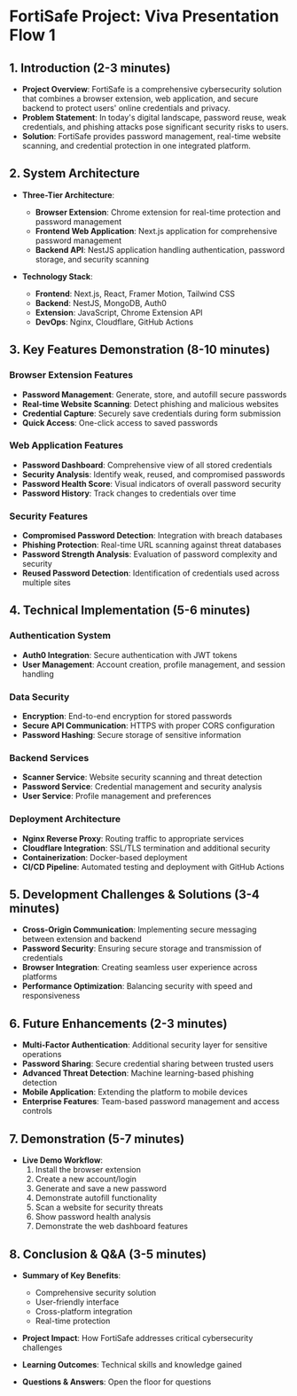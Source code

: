 # FortiSafe Project: Viva Presentation Flow 1

## 1. Introduction (2-3 minutes)

- **Project Overview**: FortiSafe is a comprehensive cybersecurity solution that combines a browser extension, web application, and secure backend to protect users' online credentials and privacy.
- **Problem Statement**: In today's digital landscape, password reuse, weak credentials, and phishing attacks pose significant security risks to users.
- **Solution**: FortiSafe provides password management, real-time website scanning, and credential protection in one integrated platform.

## 2. System Architecture 

- **Three-Tier Architecture**:
  - **Browser Extension**: Chrome extension for real-time protection and password management
  - **Frontend Web Application**: Next.js application for comprehensive password management
  - **Backend API**: NestJS application handling authentication, password storage, and security scanning

- **Technology Stack**:
  - **Frontend**: Next.js, React, Framer Motion, Tailwind CSS
  - **Backend**: NestJS, MongoDB, Auth0
  - **Extension**: JavaScript, Chrome Extension API
  - **DevOps**: Nginx, Cloudflare, GitHub Actions

## 3. Key Features Demonstration (8-10 minutes)

### Browser Extension Features
- **Password Management**: Generate, store, and autofill secure passwords
- **Real-time Website Scanning**: Detect phishing and malicious websites
- **Credential Capture**: Securely save credentials during form submission
- **Quick Access**: One-click access to saved passwords

### Web Application Features
- **Password Dashboard**: Comprehensive view of all stored credentials
- **Security Analysis**: Identify weak, reused, and compromised passwords
- **Password Health Score**: Visual indicators of overall password security
- **Password History**: Track changes to credentials over time

### Security Features
- **Compromised Password Detection**: Integration with breach databases
- **Phishing Protection**: Real-time URL scanning against threat databases
- **Password Strength Analysis**: Evaluation of password complexity and security
- **Reused Password Detection**: Identification of credentials used across multiple sites

## 4. Technical Implementation (5-6 minutes)

### Authentication System
- **Auth0 Integration**: Secure authentication with JWT tokens
- **User Management**: Account creation, profile management, and session handling

### Data Security
- **Encryption**: End-to-end encryption for stored passwords
- **Secure API Communication**: HTTPS with proper CORS configuration
- **Password Hashing**: Secure storage of sensitive information

### Backend Services
- **Scanner Service**: Website security scanning and threat detection
- **Password Service**: Credential management and security analysis
- **User Service**: Profile management and preferences

### Deployment Architecture
- **Nginx Reverse Proxy**: Routing traffic to appropriate services
- **Cloudflare Integration**: SSL/TLS termination and additional security
- **Containerization**: Docker-based deployment
- **CI/CD Pipeline**: Automated testing and deployment with GitHub Actions

## 5. Development Challenges & Solutions (3-4 minutes)

- **Cross-Origin Communication**: Implementing secure messaging between extension and backend
- **Password Security**: Ensuring secure storage and transmission of credentials
- **Browser Integration**: Creating seamless user experience across platforms
- **Performance Optimization**: Balancing security with speed and responsiveness

## 6. Future Enhancements (2-3 minutes)

- **Multi-Factor Authentication**: Additional security layer for sensitive operations
- **Password Sharing**: Secure credential sharing between trusted users
- **Advanced Threat Detection**: Machine learning-based phishing detection
- **Mobile Application**: Extending the platform to mobile devices
- **Enterprise Features**: Team-based password management and access controls

## 7. Demonstration (5-7 minutes)

- **Live Demo Workflow**:
  1. Install the browser extension
  2. Create a new account/login
  3. Generate and save a new password
  4. Demonstrate autofill functionality
  5. Scan a website for security threats
  6. Show password health analysis
  7. Demonstrate the web dashboard features

## 8. Conclusion & Q&A (3-5 minutes)

- **Summary of Key Benefits**:
  - Comprehensive security solution
  - User-friendly interface
  - Cross-platform integration
  - Real-time protection

- **Project Impact**: How FortiSafe addresses critical cybersecurity challenges
- **Learning Outcomes**: Technical skills and knowledge gained
- **Questions & Answers**: Open the floor for questions